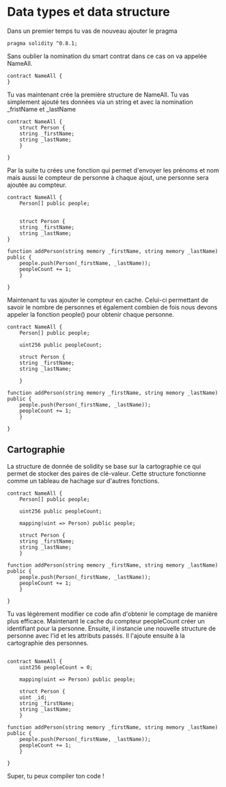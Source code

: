 # Data types et data structure

Dans un premier temps tu vas de nouveau ajouter le pragma


```
pragma solidity ^0.8.1;
```

Sans oublier la nomination du smart contrat dans ce cas on va appelée NameAll.

```
contract NameAll {
}
```

Tu vas maintenant crée la première structure de NameAll. Tu vas simplement ajouté tes données via un string et avec la nomination _fristName et _lastName

```
contract NameAll {
    struct Person {
    string _firstName;
    string _lastName;
    }

}
```
Par la suite tu crées une fonction qui permet d'envoyer les prénoms et nom mais aussi le compteur de personne à chaque ajout, une personne sera ajoutée au compteur.

```
contract NameAll {
    Person[] public people;


    struct Person {
    string _firstName;
    string _lastName;
}

function addPerson(string memory _firstName, string memory _lastName) public {
    people.push(Person(_firstName, _lastName));
    peopleCount += 1;
    }

}
```

Maintenant tu vas ajouter le compteur en cache. Celui-ci permettant de savoir le nombre de personnes et également combien de fois nous devons appeler la fonction people() pour obtenir chaque personne.

```
contract NameAll {
    Person[] public people;

    uint256 public peopleCount;

    struct Person {
    string _firstName;
    string _lastName;

    }

function addPerson(string memory _firstName, string memory _lastName) public {
    people.push(Person(_firstName, _lastName));
    peopleCount += 1;
    }

}
```

## Cartographie


La structure de donnée de solidity se base sur la cartographie ce qui permet de stocker des paires de clé-valeur. Cette structure fonctionne comme un tableau de hachage sur d'autres fonctions.


```
contract NameAll {
    Person[] public people;

    uint256 public peopleCount;

    mapping(uint => Person) public people;

    struct Person {
    string _firstName;
    string _lastName;
    }

function addPerson(string memory _firstName, string memory _lastName) public {
    people.push(Person(_firstName, _lastName));
    peopleCount += 1;
    }

}
```

Tu vas légèrement modifier ce code afin d'obtenir le comptage de manière plus efficace. Maintenant le cache du compteur peopleCount créer un identifiant pour la personne. Ensuite, il instancie une nouvelle structure de personne avec l'id et les attributs passés. Il l'ajoute ensuite à la cartographie des personnes.

```

contract NameAll {
    uint256 peopleCount = 0;

    mapping(uint => Person) public people;

    struct Person {
    uint _id;
    string _firstName;
    string _lastName;
    }

function addPerson(string memory _firstName, string memory _lastName) public {
    people.push(Person(_firstName, _lastName));
    peopleCount += 1;
    }

}
```

Super, tu peux compiler ton code !